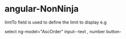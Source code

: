 # angular-NonNinja



 limtTo field is used to define the limit to display
e.g 
 <tr ng-repeat="tech in technologies | limitTo:rowlimit:1">
 select ng-model="AscOrder"
 input--text , number
 button-